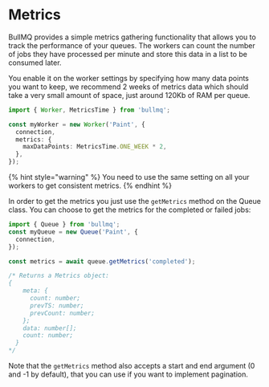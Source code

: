 # Metrics

BullMQ provides a simple metrics gathering functionality that allows you to track the performance of your queues.
The workers can count the number of jobs they have processed per minute and store this data in a list to be consumed later.

You enable it on the worker settings by specifying how many data points you want to keep, we recommend 2 weeks of metrics data which
should take a very small amount of space, just around 120Kb of RAM per queue.

```typescript
import { Worker, MetricsTime } from 'bullmq';

const myWorker = new Worker('Paint', {
  connection,
  metrics: {
    maxDataPoints: MetricsTime.ONE_WEEK * 2,
  },
});
```

{% hint style="warning" %}
You need to use the same setting on all your workers to get consistent metrics.
{% endhint %}

In order to get the metrics you just use the `getMetrics` method on the Queue class. You can choose to get the metrics
for the completed or failed jobs:

```typescript
import { Queue } from 'bullmq';
const myQueue = new Queue('Paint', {
  connection,
});

const metrics = await queue.getMetrics('completed');

/* Returns a Metrics object:
{
    meta: {
      count: number;
      prevTS: number;
      prevCount: number;
    };
    data: number[];
    count: number;
  }
*/
```

Note that the `getMetrics` method also accepts a start and end argument (0 and -1 by default), that you can
use if you want to implement pagination.
